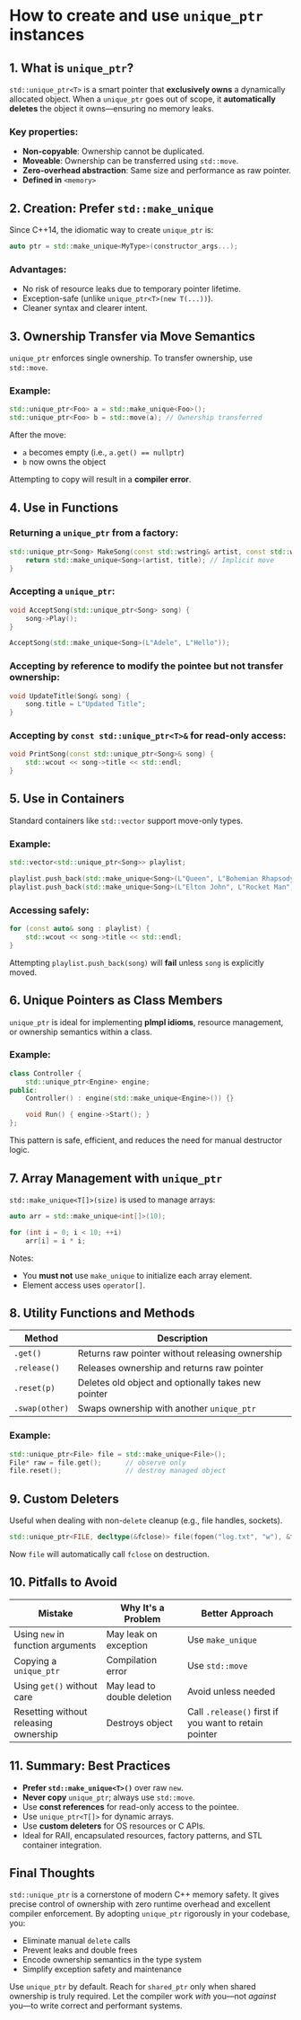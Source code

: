 # How to create and use `unique_ptr` instances

## 1. **What is `unique_ptr`?**

`std::unique_ptr<T>` is a smart pointer that **exclusively owns** a dynamically allocated object. When a `unique_ptr` goes out of scope, it **automatically deletes** the object it owns—ensuring no memory leaks.

### Key properties:

- **Non-copyable**: Ownership cannot be duplicated.
- **Moveable**: Ownership can be transferred using `std::move`.
- **Zero-overhead abstraction**: Same size and performance as raw pointer.
- **Defined in** `<memory>`

## 2. **Creation: Prefer `std::make_unique`**

Since C++14, the idiomatic way to create `unique_ptr` is:

```cpp
auto ptr = std::make_unique<MyType>(constructor_args...);
```

### Advantages:

- No risk of resource leaks due to temporary pointer lifetime.
- Exception-safe (unlike `unique_ptr<T>(new T(...))`).
- Cleaner syntax and clearer intent.

## 3. **Ownership Transfer via Move Semantics**

`unique_ptr` enforces single ownership. To transfer ownership, use `std::move`.

### Example:

```cpp
std::unique_ptr<Foo> a = std::make_unique<Foo>();
std::unique_ptr<Foo> b = std::move(a); // Ownership transferred
```

After the move:

- `a` becomes empty (i.e., `a.get() == nullptr`)
- `b` now owns the object

Attempting to copy will result in a **compiler error**.

## 4. **Use in Functions**

### Returning a `unique_ptr` from a factory:

```cpp
std::unique_ptr<Song> MakeSong(const std::wstring& artist, const std::wstring& title) {
    return std::make_unique<Song>(artist, title); // Implicit move
}
```

### Accepting a `unique_ptr`:

```cpp
void AcceptSong(std::unique_ptr<Song> song) {
    song->Play();
}

AcceptSong(std::make_unique<Song>(L"Adele", L"Hello"));
```

### Accepting by reference to modify the pointee but not transfer ownership:

```cpp
void UpdateTitle(Song& song) {
    song.title = L"Updated Title";
}
```

### Accepting by `const std::unique_ptr<T>&` for read-only access:

```cpp
void PrintSong(const std::unique_ptr<Song>& song) {
    std::wcout << song->title << std::endl;
}
```

## 5. **Use in Containers**

Standard containers like `std::vector` support move-only types.

### Example:

```cpp
std::vector<std::unique_ptr<Song>> playlist;

playlist.push_back(std::make_unique<Song>(L"Queen", L"Bohemian Rhapsody"));
playlist.push_back(std::make_unique<Song>(L"Elton John", L"Rocket Man"));
```

### Accessing safely:

```cpp
for (const auto& song : playlist) {
    std::wcout << song->title << std::endl;
}
```

Attempting `playlist.push_back(song)` will **fail** unless `song` is explicitly moved.

## 6. **Unique Pointers as Class Members**

`unique_ptr` is ideal for implementing **pImpl idioms**, resource management, or ownership semantics within a class.

### Example:

```cpp
class Controller {
    std::unique_ptr<Engine> engine;
public:
    Controller() : engine(std::make_unique<Engine>()) {}

    void Run() { engine->Start(); }
};
```

This pattern is safe, efficient, and reduces the need for manual destructor logic.

## 7. **Array Management with `unique_ptr`**

`std::make_unique<T[]>(size)` is used to manage arrays:

```cpp
auto arr = std::make_unique<int[]>(10);

for (int i = 0; i < 10; ++i)
    arr[i] = i * i;
```

Notes:

- You **must not** use `make_unique` to initialize each array element.
- Element access uses `operator[]`.

## 8. **Utility Functions and Methods**

| Method         | Description                                         |
| -------------- | --------------------------------------------------- |
| `.get()`       | Returns raw pointer without releasing ownership     |
| `.release()`   | Releases ownership and returns raw pointer          |
| `.reset(p)`    | Deletes old object and optionally takes new pointer |
| `.swap(other)` | Swaps ownership with another `unique_ptr`           |

### Example:

```cpp
std::unique_ptr<File> file = std::make_unique<File>();
File* raw = file.get();      // observe only
file.reset();                // destroy managed object
```

## 9. **Custom Deleters**

Useful when dealing with non-`delete` cleanup (e.g., file handles, sockets).

```cpp
std::unique_ptr<FILE, decltype(&fclose)> file(fopen("log.txt", "w"), &fclose);
```

Now `file` will automatically call `fclose` on destruction.

## 10. **Pitfalls to Avoid**

| Mistake                               | Why It's a Problem          | Better Approach                                       |
| ------------------------------------- | --------------------------- | ----------------------------------------------------- |
| Using `new` in function arguments     | May leak on exception       | Use `make_unique`                                     |
| Copying a `unique_ptr`                | Compilation error           | Use `std::move`                                       |
| Using `get()` without care            | May lead to double deletion | Avoid unless needed                                   |
| Resetting without releasing ownership | Destroys object             | Call `.release()` first if you want to retain pointer |

## 11. **Summary: Best Practices**

- **Prefer `std::make_unique<T>()`** over raw `new`.
- **Never copy** `unique_ptr`; always use `std::move`.
- Use **const references** for read-only access to the pointee.
- Use `unique_ptr<T[]>` for dynamic arrays.
- Use **custom deleters** for OS resources or C APIs.
- Ideal for RAII, encapsulated resources, factory patterns, and STL container integration.

## Final Thoughts

`std::unique_ptr` is a cornerstone of modern C++ memory safety. It gives precise control of ownership with zero runtime overhead and excellent compiler enforcement. By adopting `unique_ptr` rigorously in your codebase, you:

- Eliminate manual `delete` calls
- Prevent leaks and double frees
- Encode ownership semantics in the type system
- Simplify exception safety and maintenance

Use `unique_ptr` by default. Reach for `shared_ptr` only when shared ownership is truly required. Let the compiler work _with_ you—not _against_ you—to write correct and performant systems.
